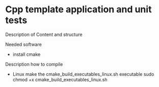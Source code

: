 # Cpp template application and unit tests

Description of Content and structure

Needed software

- install cmake

Description how to compile

- Linux
    make the cmake_build_executables_linux.sh executable
    sudo chmod +x cmake_build_executables_linux.sh
